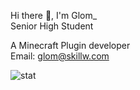 Hi there 👋, I'm Glom_  
Senior High Student  

A Minecraft Plugin developer  
Email: glom@skillw.com  
  
![stat](https://github-readme-stats.vercel.app/api?username=glom-c&theme=dracula)
